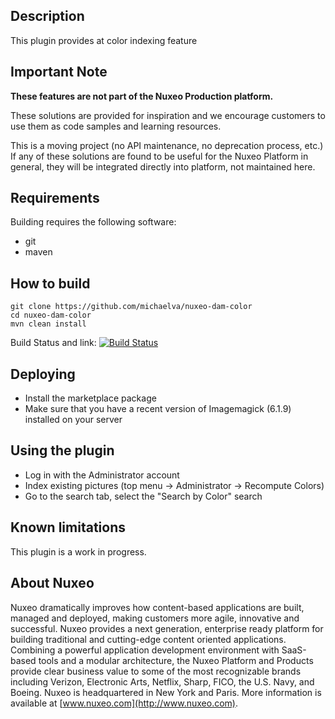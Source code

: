## Description
This plugin provides at color indexing feature

## Important Note

**These features are not part of the Nuxeo Production platform.**

These solutions are provided for inspiration and we encourage customers to use them as code samples and learning resources.

This is a moving project (no API maintenance, no deprecation process, etc.) If any of these solutions are found to be useful for the Nuxeo Platform in general, they will be integrated directly into platform, not maintained here.

## Requirements
Building requires the following software:
- git
- maven

## How to build 
```
git clone https://github.com/michaelva/nuxeo-dam-color
cd nuxeo-dam-color
mvn clean install
```
Build Status and link: [![Build Status](https://qa.nuxeo.org/jenkins/buildStatus/icon?job=Sandbox/sandbox_nuxeo-dam-color-master)](https://qa.nuxeo.org/jenkins/job/Sandbox/job/sandbox_nuxeo-dam-color-master/)

## Deploying
- Install the marketplace package
- Make sure that you have a recent version of Imagemagick (6.1.9) installed on your server


## Using the plugin 
- Log in with the Administrator account
- Index existing pictures (top menu -> Administrator -> Recompute Colors)
- Go to the search tab, select the "Search by Color" search

## Known limitations
This plugin is a work in progress.

## About Nuxeo
Nuxeo dramatically improves how content-based applications are built, managed and deployed, making customers more agile, innovative and successful. Nuxeo provides a next generation, enterprise ready platform for building traditional and cutting-edge content oriented applications. Combining a powerful application development environment with SaaS-based tools and a modular architecture, the Nuxeo Platform and Products provide clear business value to some of the most recognizable brands including Verizon, Electronic Arts, Netflix, Sharp, FICO, the U.S. Navy, and Boeing. Nuxeo is headquartered in New York and Paris. More information is available at [www.nuxeo.com](http://www.nuxeo.com).

